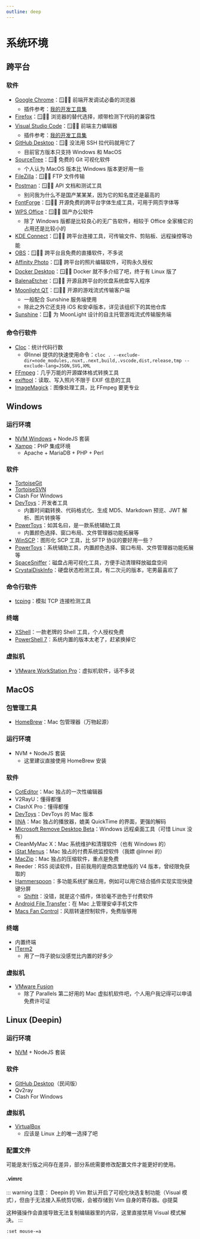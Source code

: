 ```yaml
---
outline: deep
---
```


# 系统环境

## 跨平台

### 软件

- [Google Chrome](https://www.google.com/chrome)：🪟🍎🐧 前端开发调试必备的浏览器
  - 插件参考：[我的开发工具集](https://paugram.com/coding/my-frontend-dev-tools.html)
- [Firefox](https://www.mozilla.org/zh-CN/firefox/products)：🪟🍎🐧 浏览器的替代选择，顺带检测下代码的兼容性
- [Visual Studio Code](https://code.visualstudio.com)：🪟🍎🐧 前端主力编辑器
  - 插件参考：[我的开发工具集](https://paugram.com/coding/my-frontend-dev-tools.html)
- [GitHub Desktop](https://desktop.github.com)：🪟🍎 没法用 SSH 拉代码就用它了
  - 目前官方版本只支持 Windows 和 MacOS
- [SourceTree](https://www.atlassian.com/software/sourcetree)：🪟🍎 免费的 Git 可视化软件
  - 个人认为 MacOS 版本比 Windows 版本更好用一些
- [FileZilla](https://filezilla-project.org)：🪟🍎🐧 FTP 文件传输
- [Postman](https://www.postman.com/downloads)：🪟🍎🐧 API 文档和测试工具
  - 别问我为什么不是国产某某某，因为它的知名度还是最高的
- [FontForge](https://fontforge.org)：🪟🍎🐧 开源免费的跨平台字体生成工具，可用于网页字体等
- [WPS Office](https://www.wps.cn)：🪟🍎🐧 国产办公软件
  - 除了 Windows 版都是比较良心的无广告软件，相较于 Office 全家桶它的占用还是比较小的
- [KDE Connect](https://kdeconnect.kde.org)：🪟🍎🐧 跨平台连接工具，可传输文件、剪贴板、远程操控等功能
- [OBS](https://obsproject.com)：🪟🍎🐧 跨平台且免费的直播软件，不多说
- [Affinity Photo](https://affinity.serif.com)：🪟🍎 跨平台的照片编辑软件，可购永久授权
- [Docker Desktop](https://www.docker.com/products/docker-desktop)：🪟🍎🐧 Docker 就不多介绍了吧，终于有 Linux 版了
- [BalenaEtcher](https://etcher.balena.io)：🪟🍎🐧 开源且跨平台的优盘系统盘写入程序
- [Moonlight QT](https://github.com/moonlight-stream/moonlight-qt)：🪟🍎🐧 开源的游戏流式传输客户端
  - 一般配合 Sunshine 服务端使用
  - 除此之外它还支持 iOS 和安卓版本，详见该组织下的其他仓库
- [Sunshine](https://github.com/LizardByte/Sunshine)：🪟🐧 为 MoonLight 设计的自主托管游戏流式传输服务端

### 命令行软件

- [Cloc](https://github.com/AlDanial/cloc)：统计代码行数
  - @Innei 提供的快速使用命令：`cloc . --exclude-dir=node_modules,.nuxt,.next,build,.vscode,dist,release,tmp --exclude-lang=JSON,SVG,XML`
- [FFmpeg](https://github.com/FFmpeg/FFmpeg)：几乎万能的开源媒体格式转换工具
- [exiftool](https://github.com/exiftool/exiftool)：读取、写入照片不限于 EXIF 信息的工具
- [ImageMagick](https://github.com/ImageMagick/ImageMagick)：图像处理工具，比 FFmpeg 要更专业

## Windows

### 运行环境

- [NVM Windows](https://github.com/coreybutler/nvm-windows) + NodeJS 套装
- [Xampp](https://www.apachefriends.org/download.html)：PHP 集成环境
  - Apache + MariaDB + PHP + Perl

### 软件

- [TortoiseGit](https://tortoisegit.org)
- [TortoiseSVN](https://tortoisesvn.net)
- Clash For Windows
- [DevToys](https://github.com/veler/DevToys)：开发者工具
  - 内置时间戳转换、代码格式化、生成 MD5、Markdown 预览、JWT 解析、图片转换等
- [PowerToys](https://github.com/microsoft/PowerToys)：如其名曰，是一款系统辅助工具
  - 内置颜色选择、窗口布局、文件管理器功能拓展等
- [WinSCP](https://winscp.net)：图形化 SCP 工具，比 SFTP 协议的要好用一些？
- [PowerToys](https://github.com/microsoft/PowerToys)：系统辅助工具，内置颜色选择、窗口布局、文件管理器功能拓展等
- [SpaceSniffer](http://www.uderzo.it/main_products/space_sniffer/download.html)：磁盘占用可视化工具，方便手动清理释放磁盘空间
- [CrystalDiskInfo](https://crystalmark.info/en/software/crystaldiskinfo)：硬盘状态检测工具，有二次元的版本，宅男最喜欢了

### 命令行软件

- [tcping](https://elifulkerson.com/projects/tcping.php)：模拟 TCP 连接检测工具

### 终端

- [XShell](https://www.xshell.com/zh/xshell)：一款老牌的 Shell 工具，个人授权免费
- [PowerShell 7](https://github.com/PowerShell/PowerShell)：系统内置的版本太老了，赶紧换掉它

### 虚拟机

- [VMware WorkStation Pro](https://www.vmware.com/products/workstation-pro.html)：虚拟机软件，话不多说

## MacOS

### 包管理工具

- [HomeBrew](https://brew.sh)：Mac 包管理器（万物起源）

### 运行环境

- NVM + NodeJS 套装
  - 这里建议直接使用 HomeBrew 安装

### 软件

- [CotEditor](https://github.com/coteditor/CotEditor)：Mac 独占的一次性编辑器
- V2RayU：懂得都懂
- ClashX Pro：懂得都懂
- [DevToys](https://github.com/ObuchiYuki/DevToysMac)：DevToys 的 Mac 版本
- [IINA](https://iina.io)：Mac 独占的播放器，媲美 QuickTime 的界面，更强的解码
- [Microsoft Remove Desktop Beta](https://aka.ms/rdmacbeta)：Windows 远程桌面工具（可惜 Linux 没有）
- CleanMyMac X：Mac 系统维护和清理软件（也有 Windows 的）
- [iStat Menus](https://bjango.com/mac/istatmenus)：Mac 独占的付费系统监控软件（我嫖 @Innei 的）
- [MacZip](https://ezip.awehunt.com)：Mac 独占的压缩软件，重点是免费
- Reeder：RSS 阅读软件，目前我用的是商店里绝版的 V4 版本，曾经限免获取的
- [Hammerspoon](https://www.hammerspoon.org)：多功能系统扩展应用，例如可以用它结合插件实现实现快捷键分屏
  - [ShiftIt](https://github.com/peterklijn/hammerspoon-shiftit)：没错，就是这个插件，体验毫不逊色于付费软件
- [Android File Transfer](https://www.android.com/filetransfer)：在 Mac 上管理安卓手机文件
- [Macs Fan Control](https://crystalidea.com/macs-fan-control)：风扇转速控制软件，免费版够用

### 终端

- 内置终端
- [ITerm2](https://iterm2.com)
  - 用了一阵子貌似没感觉比内置的好多少

### 虚拟机

- [VMware Fusion](https://www.vmware.com/products/fusion.html)
  - 除了 Parallels 第二好用的 Mac 虚拟机软件吧，个人用户我记得可以申请免费许可证

## Linux (Deepin)

### 运行环境

- [NVM](https://github.com/nvm-sh/nvm) + NodeJS 套装

### 软件

- [GitHub Desktop](https://github.com/shiftkey/desktop)（民间版）
- Qv2ray
- Clash For Windows

### 虚拟机

- [VirtualBox](http://www.virtualbox.org)
  - 应该是 Linux 上的唯一选择了吧

### 配置文件

可能是发行版之间存在差异，部分系统需要修改配置文件才能更好的使用。

#### .vimrc

::: warning 注意：
Deepin 的 Vim 默认开启了可视化块选复制功能（Visual 模式），但由于无法接入系统剪切板，会被存储到 Vim 自身的寄存器。@提莫

这种骚操作会直接导致无法复制编辑器里的内容，这里直接禁用 Visual 模式解决。
:::

```
:set mouse-=a
```
